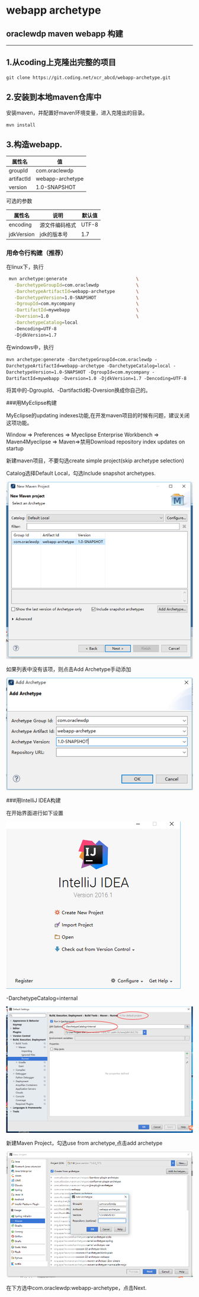 # webapp archetype

## oraclewdp maven webapp 构建

---


## 1.从coding上克隆出完整的项目

`git clone https://git.coding.net/xcr_abcd/webapp-archetype.git`

## 2.安装到本地maven仓库中

安装maven，并配置好maven环境变量，进入克隆出的目录。

`mvn install`

## 3.构造webapp.


|   属性名  |  值  |
|---|---|
|   groupId |   com.oraclewdp   |
|   artifactId  |   webapp-archetype    |
|   version |   1.0-SNAPSHOT    |

可选的参数

|   属性名  |  说明  |  默认值  |
|---|---|---|
|   encoding    |   源文件编码格式 |   UTF-8   |
|   jdkVersion  |   jdk的版本号 |   1.7 |


### 用命令行构建（推荐）

在linux下，执行

```bash
 mvn archetype:generate                          \
   -DarchetypeGroupId=com.oraclewdp              \
   -DarchetypeArtifactId=webapp-archetype        \
   -DarchetypeVersion=1.0-SNAPSHOT               \
   -DgroupId=com.mycompany                       \
   -DartifactId=mywebapp                         \
   -Dversion=1.0                                 \
   -DarchetypeCatalog=local
   -Dencoding=UTF-8
   -DjdkVersion=1.7
```

在windows中，执行  

`mvn archetype:generate -DarchetypeGroupId=com.oraclewdp -DarchetypeArtifactId=webapp-archetype -DarchetypeCatalog=local -DarchetypeVersion=1.0-SNAPSHOT -DgroupId=com.mycompany -DartifactId=mywebapp -Dversion=1.0 -DjdkVersion=1.7 -Dencoding=UTF-8`  

将其中的-DgroupId、-DartifactId和-Dversion换成你自己的。

###用MyEclipse构建

MyEclipse的updating indexes功能,在开发maven项目的时候有问题，建议关闭这项功能。

Window => Preferences => Myeclipse Enterprise Workbench => Maven4Myeclipse => Maven=>禁用Download repository index updates on startup

新建maven项目，不要勾选create simple project(skip archetype selection)

Catalog选择Default Local，勾选Include snapshot archetypes.

![用MyEclipse构建](images/3.png)

如果列表中没有该项，则点击Add Archetype手动添加

![用MyEclipse构建](images/4.png)

###用IntelliJ IDEA构建

在开始界面进行如下设置


![用MIntelliJ IDEA构建](images/1.png)

-DarchetypeCatalog=internal  

![用MIntelliJ IDEA构建](images/2.png)

新建Maven Project，勾选use from archetype,点击add archetype

![用MIntelliJ IDEA构建](images/5.png)

在下方选中com.oraclewdp:webapp-archetype，点击Next.